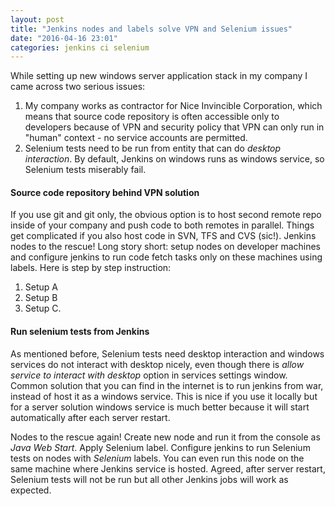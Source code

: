 ```yaml
---
layout: post
title: "Jenkins nodes and labels solve VPN and Selenium issues"
date: "2016-04-16 23:01"
categories: jenkins ci selenium
---
```

While setting up new windows server application stack in my company I came across two serious issues:
1. My company works as contractor for Nice Invincible Corporation, which means that source code repository is often accessible only to developers because of VPN and security policy that VPN can only run in "human" context - no service accounts are permitted.
2. Selenium tests need to be run from entity that can do _desktop interaction_. By default, Jenkins on windows runs as windows service, so Selenium tests miserably fail.

#### Source code repository behind VPN solution
If you use git and git only, the obvious option is to host second remote repo inside of your company and push code to both remotes in parallel. Things get complicated if you also host code in SVN, TFS and CVS (sic!).
Jenkins nodes to the rescue! Long story short: setup nodes on developer machines and configure jenkins to run code fetch tasks only on these machines using labels. Here is step by step instruction:
1. Setup A
2. Setup B
3. Setup C.

#### Run selenium tests from Jenkins
As mentioned before, Selenium tests need desktop interaction and windows services do not interact with desktop nicely, even though there is _allow service to interact with desktop_ option in services settings window. Common solution that you can find in the internet is to run jenkins from war, instead of host it as a windows service. This is nice if you use it locally but for a server solution windows service is much better because it will start automatically after each server restart.

Nodes to the rescue again! Create new node and run it from the console as _Java Web Start_. Apply Selenium label. Configure jenkins to run Selenium tests on nodes with _Selenium_ labels. You can even run this node on the same machine where Jenkins service is hosted. Agreed, after server restart, Selenium tests will not be run but all other Jenkins jobs will work as expected.
